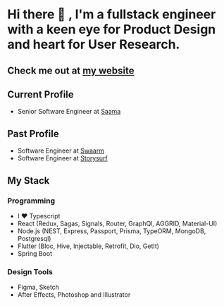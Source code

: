 # Hi there 👋 , I'm a fullstack engineer with a keen eye for **Product Design** and heart for **User Research**. 

## Check me out at [my website](https://saurabswaarm.github.io)

## Current Profile
- Senior Software Engineer at [Saama](https://saama.com)

## Past Profile
- Software Engineer at [Swaarm](https://www.swaarm.com/)
- Software Engineer at [Storysurf](https://www.storysurf.app/)
  
## My Stack

### Programming
- I ❤️ Typescript
- React (Redux, Sagas, Signals, Router, GraphQl, AGGRID, Material-UI)
- Node.js (NEST, Express, Passport, Prisma, TypeORM, MongoDB, Postgresql)
- Flutter (Bloc, Hive, Injectable, Retrofit, Dio, GetIt)
- Spring Boot

### Design Tools
- Figma, Sketch
- After Effects, Photoshop and Illustrator
